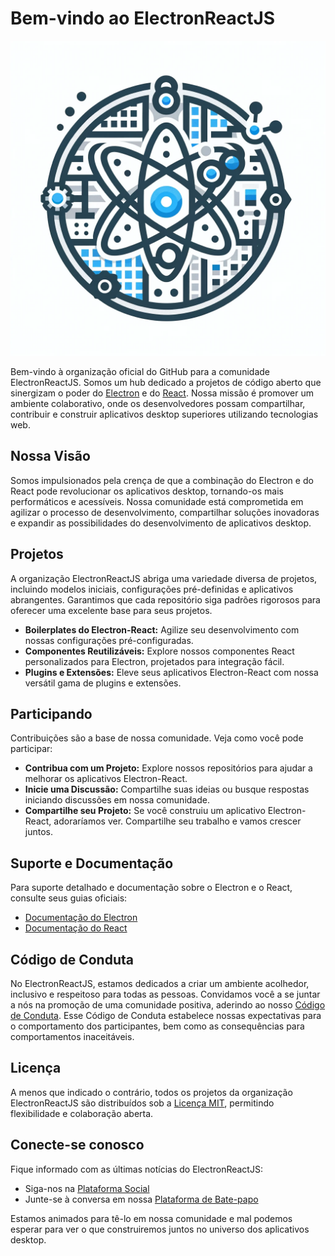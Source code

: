 # Bem-vindo ao ElectronReactJS

![profile/electron-react-logo.png](https://github.com/ElectronReactJS/.github/blob/01bc8e0e7c3a0afad39941da47af052b2eda2588/profile/electron-react-logo.png)

Bem-vindo à organização oficial do GitHub para a comunidade ElectronReactJS. Somos um hub dedicado a projetos de código aberto que sinergizam o poder do [Electron](https://www.electronjs.org/) e do [React](https://reactjs.org/). Nossa missão é promover um ambiente colaborativo, onde os desenvolvedores possam compartilhar, contribuir e construir aplicativos desktop superiores utilizando tecnologias web.

## Nossa Visão

Somos impulsionados pela crença de que a combinação do Electron e do React pode revolucionar os aplicativos desktop, tornando-os mais performáticos e acessíveis. Nossa comunidade está comprometida em agilizar o processo de desenvolvimento, compartilhar soluções inovadoras e expandir as possibilidades do desenvolvimento de aplicativos desktop.

## Projetos

A organização ElectronReactJS abriga uma variedade diversa de projetos, incluindo modelos iniciais, configurações pré-definidas e aplicativos abrangentes. Garantimos que cada repositório siga padrões rigorosos para oferecer uma excelente base para seus projetos.

- **Boilerplates do Electron-React:** Agilize seu desenvolvimento com nossas configurações pré-configuradas.
- **Componentes Reutilizáveis:** Explore nossos componentes React personalizados para Electron, projetados para integração fácil.
- **Plugins e Extensões:** Eleve seus aplicativos Electron-React com nossa versátil gama de plugins e extensões.

## Participando

Contribuições são a base de nossa comunidade. Veja como você pode participar:

- **Contribua com um Projeto:** Explore nossos repositórios para ajudar a melhorar os aplicativos Electron-React.
- **Inicie uma Discussão:** Compartilhe suas ideias ou busque respostas iniciando discussões em nossa comunidade.
- **Compartilhe seu Projeto:** Se você construiu um aplicativo Electron-React, adoraríamos ver. Compartilhe seu trabalho e vamos crescer juntos.

## Suporte e Documentação

Para suporte detalhado e documentação sobre o Electron e o React, consulte seus guias oficiais:

- [Documentação do Electron](https://www.electronjs.org/docs)
- [Documentação do React](https://reactjs.org/docs)

## Código de Conduta

No ElectronReactJS, estamos dedicados a criar um ambiente acolhedor, inclusivo e respeitoso para todas as pessoas. Convidamos você a se juntar a nós na promoção de uma comunidade positiva, aderindo ao nosso [Código de Conduta](CODE_OF_CONDUCT.md). Esse Código de Conduta estabelece nossas expectativas para o comportamento dos participantes, bem como as consequências para comportamentos inaceitáveis.

## Licença

A menos que indicado o contrário, todos os projetos da organização ElectronReactJS são distribuídos sob a [Licença MIT](LICENSE.md), permitindo flexibilidade e colaboração aberta.

## Conecte-se conosco

Fique informado com as últimas notícias do ElectronReactJS:

- Siga-nos na [Plataforma Social](#)
- Junte-se à conversa em nossa [Plataforma de Bate-papo](#)

Estamos animados para tê-lo em nossa comunidade e mal podemos esperar para ver o que construiremos juntos no universo dos aplicativos desktop.
